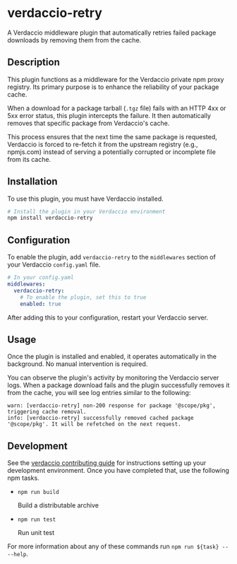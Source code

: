 # verdaccio-retry

A Verdaccio middleware plugin that automatically retries failed package downloads by removing them from the cache.

## Description

This plugin functions as a middleware for the Verdaccio private npm proxy registry. Its primary purpose is to enhance the reliability of your package cache.

When a download for a package tarball (`.tgz` file) fails with an HTTP 4xx or 5xx error status, this plugin intercepts the failure. It then automatically removes that specific package from Verdaccio's cache.

This process ensures that the next time the same package is requested, Verdaccio is forced to re-fetch it from the upstream registry (e.g., npmjs.com) instead of serving a potentially corrupted or incomplete file from its cache.

## Installation

To use this plugin, you must have Verdaccio installed.

```bash
# Install the plugin in your Verdaccio environment
npm install verdaccio-retry
```

## Configuration

To enable the plugin, add `verdaccio-retry` to the `middlewares` section of your Verdaccio `config.yaml` file.

```yaml
# In your config.yaml
middlewares:
  verdaccio-retry:
    # To enable the plugin, set this to true
    enabled: true
```

After adding this to your configuration, restart your Verdaccio server.

## Usage

Once the plugin is installed and enabled, it operates automatically in the background. No manual intervention is required.

You can observe the plugin's activity by monitoring the Verdaccio server logs. When a package download fails and the plugin successfully removes it from the cache, you will see log entries similar to the following:

```log
warn: [verdaccio-retry] non-200 response for package '@scope/pkg', triggering cache removal.
info: [verdaccio-retry] successfully removed cached package '@scope/pkg'. It will be refetched on the next request.
```

## Development

See the [verdaccio contributing guide](https://github.com/verdaccio/verdaccio/blob/master/CONTRIBUTING.md) for instructions setting up your development environment.
Once you have completed that, use the following npm tasks.

- `npm run build`

  Build a distributable archive

- `npm run test`

  Run unit test

For more information about any of these commands run `npm run ${task} -- --help`.